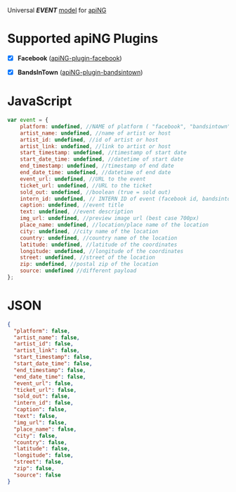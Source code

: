 Universal **_EVENT_** [model](https://aping.readme.io/docs/models) for [apiNG](https://github.com/JohnnyTheTank/apiNG)

# Supported apiNG Plugins
- [x] **Facebook** ([apiNG-plugin-facebook](https://github.com/JohnnyTheTank/apiNG-plugin-facebook))
- [x] **BandsInTown** ([apiNG-plugin-bandsintown](https://github.com/JohnnyTheTank/apiNG-plugin-bandsintown))


# JavaScript
```JavaScript
var event = {
    platform: undefined, //NAME of platform ( "facebook", "bandsintown" , ...)
    artist_name: undefined, //name of artist or host
    artist_id: undefined, //id of artist or host
    artist_link: undefined, //link to artist or host
    start_timestamp: undefined, //timestamp of start date
    start_date_time: undefined, //datetime of start date
    end_timestamp: undefined, //timestamp of end date
    end_date_time: undefined, //datetime of end date
    event_url: undefined, //URL to the event
    ticket_url: undefined, //URL to the ticket
    sold_out: undefined, //boolean (true = sold out)
    intern_id: undefined, // INTERN ID of event (facebook id, bandsintown id, ...)
    caption: undefined, //event title
    text: undefined, //event description
    img_url: undefined, //preview image url (best case 700px)
    place_name: undefined, //location/place name of the location
    city: undefined, //city name of the location
    country: undefined, //country name of the location
    latitude: undefined, //latitude of the coordinates
    longitude: undefined, //longitude of the coordinates
    street: undefined, //street of the location
    zip: undefined, //postal zip of the location
    source: undefined //different payload
};
```

# JSON

```JSON
{
  "platform": false,
  "artist_name": false,
  "artist_id": false,
  "artist_link": false,
  "start_timestamp": false,
  "start_date_time": false,
  "end_timestamp": false,
  "end_date_time": false,
  "event_url": false,
  "ticket_url": false,
  "sold_out": false,
  "intern_id": false,
  "caption": false,
  "text": false,
  "img_url": false,
  "place_name": false,
  "city": false,
  "country": false,
  "latitude": false,
  "longitude": false,
  "street": false,
  "zip": false,
  "source": false
}
```